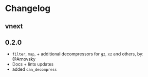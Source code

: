 # Changelog

## vnext

## 0.2.0

* `filter`, `map`, + additional decompressors for `gz`, `xz` and others, by: @Arnovsky
* Docs + lints updates
* added `can_decompress`
